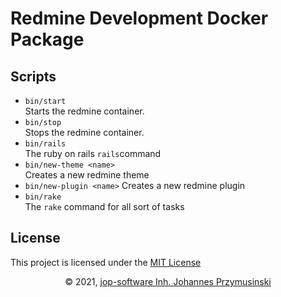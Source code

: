 # Redmine Development Docker Package

## Scripts
- `bin/start`  
Starts the redmine container. 
- `bin/stop`  
Stops the redmine container.
- `bin/rails`  
The ruby on rails `rails`command
- `bin/new-theme <name>`  
Creates a new redmine theme
- `bin/new-plugin <name>`
Creates a new redmine plugin
- `bin/rake`  
The `rake` command for all sort of tasks

## License
This project is licensed under the [MIT License](/LICENSE)

<div align="center">&copy; 2021, <a href="https://jop-software.de">jop-software Inh. Johannes Przymusinski</a></div>